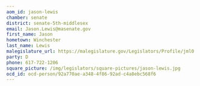 ```yaml
---
aom_id: jason-lewis
chamber: senate
district: senate-5th-middlesex
email: Jason.Lewis@masenate.gov
first_name: Jason
hometown: Winchester
last_name: Lewis
malegislature_url: https://malegislature.gov/Legislators/Profile/jml0
party: D
phone: 617-722-1206
square_picture: /img/legislators/square-pictures/jason-lewis.jpg
ocd_id: ocd-person/92a770ae-a348-4f86-92ad-c4a8ebc568f6
---
```

